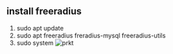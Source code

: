 ## install freeradius
1. sudo apt update
2. sudo apt freeradius freradius-mysql freeradius-utils
3. sudo system ![prkt](https://github.com/nursuhada949/nursuhada949.github.io/assets/156059402/ca24aaf0-4894-4b39-ae0e-c803ae4b17d6)
